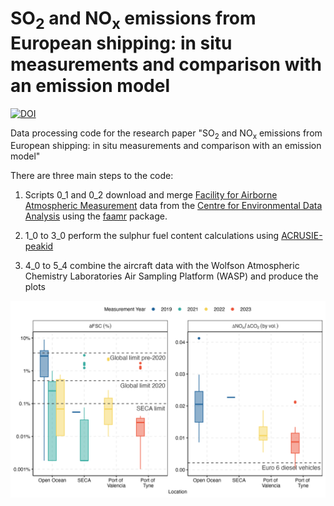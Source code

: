 # SO<sub>2</sub> and NO<sub>x</sub> emissions from European shipping: in situ measurements and comparison with an emission model
[![DOI](https://zenodo.org/badge/996010493.svg)](https://zenodo.org/badge/latestdoi/996010493)

Data processing code for the research paper "SO<sub>2</sub> and NO<sub>x</sub> emissions from European shipping: in situ measurements and comparison with an emission model"

There are three main steps to the code:

1. Scripts 0_1 and 0_2 download and merge [Facility for Airborne Atmospheric Measurement](https://www.faam.ac.uk/) data from the [Centre for Environmental Data Analysis](https://www.ceda.ac.uk/) using the [faamr](https://github.com/wacl-york/faamr) package.

2. 1_0 to 3_0 perform the sulphur fuel content calculations using [ACRUSIE-peakid](https://github.com/wacl-york/acruise-peakid)

3. 4_0 to 5_4 combine the aircraft data with the Wolfson Atmospheric Chemistry Laboratories Air Sampling Platform (WASP) and produce the plots

![Scientific figure showing box plots of measured sulphur fuel content (left) and NO<sub>x</sub> to CO<sub>2</sub> ratios of cargo ships in several ocean and coastal environments.](plots/fig03_boxplot_sfc_nox.png)